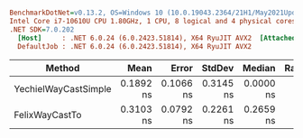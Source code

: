 ``` ini

BenchmarkDotNet=v0.13.2, OS=Windows 10 (10.0.19043.2364/21H1/May2021Update)
Intel Core i7-10610U CPU 1.80GHz, 1 CPU, 8 logical and 4 physical cores
.NET SDK=7.0.202
  [Host]     : .NET 6.0.24 (6.0.2423.51814), X64 RyuJIT AVX2  [AttachedDebugger]
  DefaultJob : .NET 6.0.24 (6.0.2423.51814), X64 RyuJIT AVX2


```
|               Method |      Mean |     Error |    StdDev |    Median | Rank | Allocated |
|--------------------- |----------:|----------:|----------:|----------:|-----:|----------:|
| YechielWayCastSimple | 0.1892 ns | 0.1066 ns | 0.3145 ns | 0.0000 ns |    1 |         - |
|       FelixWayCastTo | 0.3103 ns | 0.0792 ns | 0.2261 ns | 0.2659 ns |    2 |         - |
